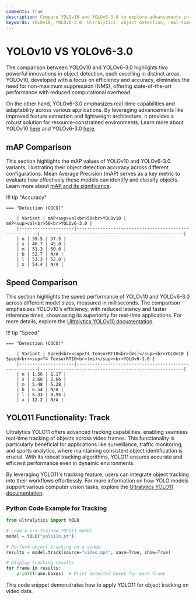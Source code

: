 ```yaml
---
comments: true
description: Compare YOLOv10 and YOLOv6-3.0 to explore advancements in object detection, real-time AI, and edge AI. Discover how these models perform in terms of accuracy, speed, and efficiency for computer vision applications. Dive into their innovative features, such as YOLOv10’s NMS-free training and YOLOv6’s Anchor-Aided Training strategy, to determine the best fit for your needs.
keywords: YOLOv10, YOLOv6-3.0, Ultralytics, object detection, real-time AI, edge AI, computer vision, model comparison, NMS-free training, Anchor-Aided Training
---
```


# YOLOv10 VS YOLOv6-3.0

The comparison between YOLOv10 and YOLOv6-3.0 highlights two powerful innovations in object detection, each excelling in distinct areas. YOLOv10, developed with a focus on efficiency and accuracy, eliminates the need for non-maximum suppression (NMS), offering state-of-the-art performance with reduced computational overhead.

On the other hand, YOLOv6-3.0 emphasizes real-time capabilities and adaptability across various applications. By leveraging advancements like improved feature extraction and lightweight architecture, it provides a robust solution for resource-constrained environments. Learn more about YOLOv10 [here](https://docs.ultralytics.com/models/yolov10/) and YOLOv6-3.0 [here](https://www.ultralytics.com/).

## mAP Comparison

This section highlights the mAP values of YOLOv10 and YOLOv6-3.0 variants, illustrating their object detection accuracy across different configurations. Mean Average Precision (mAP) serves as a key metric to evaluate how effectively these models can identify and classify objects. Learn more about [mAP and its significance](https://www.ultralytics.com/glossary/mean-average-precision-map).

!!! tip "Accuracy"

    === "Detection (COCO)"

    	| Variant | mAP<sup>val<br>50<br>YOLOv10 | mAP<sup>val<br>50<br>YOLOv6-3.0 |
    	|---------------------|-------------------------------------------------------|-------------------------------------------------------|
    	| n | 39.5 | 37.5 |
    	| s | 46.7 | 45.0 |
    	| m | 51.3 | 50.0 |
    	| b | 52.7 | N/A |
    	| l | 53.3 | 52.8 |
    	| x | 54.4 | N/A |


## Speed Comparison

This section highlights the speed performance of YOLOv10 and YOLOv6-3.0 across different model sizes, measured in milliseconds. The comparison emphasizes YOLOv10's efficiency, with reduced latency and faster inference times, showcasing its superiority for real-time applications. For more details, explore the [Ultralytics YOLOv10 documentation](https://docs.ultralytics.com/models/yolov10/).

!!! tip "Speed"

    === "Detection (COCO)"

    	| Variant | Speed<br><sup>T4 TensorRT10<br>(ms)</sup><br>YOLOv10 | Speed<br><sup>T4 TensorRT10<br>(ms)</sup><br>YOLOv6-3.0 |
    	|---------------------|-------------------------------------------------------|-------------------------------------------------------|
    	| n | 1.56 | 1.17 |
    	| s | 2.66 | 2.66 |
    	| m | 5.48 | 5.28 |
    	| b | 6.54 | N/A |
    	| l | 8.33 | 8.95 |
    	| x | 12.2 | N/A |

## YOLO11 Functionality: Track

Ultralytics YOLO11 offers advanced tracking capabilities, enabling seamless real-time tracking of objects across video frames. This functionality is particularly beneficial for applications like surveillance, traffic monitoring, and sports analytics, where maintaining consistent object identification is crucial. With its robust tracking algorithms, YOLO11 ensures accurate and efficient performance even in dynamic environments.

By leveraging YOLO11's tracking feature, users can integrate object tracking into their workflows effortlessly. For more information on how YOLO models support various computer vision tasks, explore the [Ultralytics YOLO11 documentation](https://docs.ultralytics.com/tasks/).

### Python Code Example for Tracking

```python
from ultralytics import YOLO

# Load a pre-trained YOLO11 model
model = YOLO("yolo11n.pt")

# Perform object tracking on a video
results = model.track(source="video.mp4", save=True, show=True)

# Display tracking results
for frame in results:
    print(frame.boxes)  # Print detected boxes for each frame
```

This code snippet demonstrates how to apply YOLO11 for object tracking on video data.

